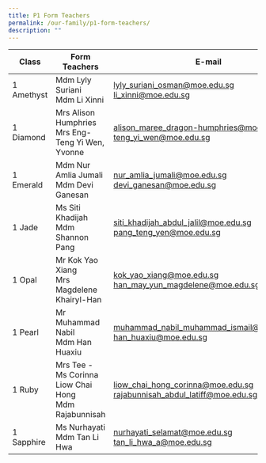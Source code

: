 ```yaml
---
title: P1 Form Teachers
permalink: /our-family/p1-form-teachers/
description: ""
---
```

| Class | Form Teachers | E-mail |
| -------- | -------- | -------- |
| 1 Amethyst      |Mdm Lyly Suriani<br>Mdm Li Xinni  | lyly_suriani_osman@moe.edu.sg<br>li_xinni@moe.edu.sg   |
|1 Diamond | Mrs Alison Humphries<br>Mrs Eng-Teng Yi Wen, Yvonne | alison_maree_dragon-humphries@moe.edu.sg<br>teng_yi_wen@moe.edu.sg
1 Emerald | Mdm Nur Amlia Jumali<br>Mdm Devi Ganesan | nur_amlia_jumali@moe.edu.sg<br>devi_ganesan@moe.edu.sg
1 Jade | Ms Siti Khadijah<br>Mdm Shannon Pang | siti_khadijah_abdul_jalil@moe.edu.sg pang_teng_yen@moe.edu.sg
1 Opal | Mr Kok Yao Xiang<br>Mrs Magdelene Khairyl-Han| kok_yao_xiang@moe.edu.sg<br>han_may_yun_magdelene@moe.edu.sg<br>
1 Pearl | Mr Muhammad Nabil<br>Mdm Han Huaxiu| muhammad_nabil_muhammad_ismail@moe.edu.sg<br>han_huaxiu@moe.edu.sg<br>
1 Ruby | Mrs Tee - Ms Corinna Liow Chai Hong<br>Mdm Rajabunnisah| liow_chai_hong_corinna@moe.edu.sg<br>rajabunnisah_abdul_latiff@moe.edu.sg
1 Sapphire | Ms Nurhayati<br>Mdm Tan Li Hwa| nurhayati_selamat@moe.edu.sg<br>tan_li_hwa_a@moe.edu.sg